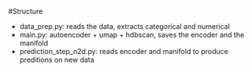 #Structure

* data_prep.py: reads the data, extracts categorical and numerical
* main.py: autoencoder + umap + hdbscan, saves the encoder and the manifold
* prediction_step_n2d.py:  reads encoder and manifold to produce preditions on new data


